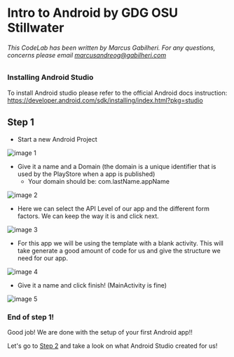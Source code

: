 # Intro to Android by GDG OSU Stillwater

###### This CodeLab has been written by Marcus Gabilheri. For any questions, concerns please email marcusandreog@gabilheri.com


### Installing Android Studio

To install Android studio please refer to the official Android docs instruction: https://developer.android.com/sdk/installing/index.html?pkg=studio

## Step 1

* Start a new Android Project

![image 1](https://github.com/fnk0/MagicBall/blob/master/images/first.png?raw=true)

* Give it a name and a Domain (the domain is a unique identifier that is used by the PlayStore when a app is published)
    * Your domain should be: com.lastName.appName

![image 2](https://github.com/fnk0/MagicBall/blob/master/images/second.png?raw=true)

* Here we can select the API Level of our app and the different form factors. We can keep the way it is and click next.

![image 3](https://github.com/fnk0/MagicBall/blob/master/images/third.png?raw=true)

* For this app we will be using the template with a blank activity. This will take generate a good amount of code for us and give the structure we need for our app.

![image 4](https://github.com/fnk0/MagicBall/blob/master/images/fourth.png?raw=true)

* Give it a name and click finish! (MainActivity is fine)

![image 5](https://github.com/fnk0/MagicBall/blob/master/images/fifth.png?raw=true)



### End of step 1!

Good job! We are done with the setup of your first Android app!!

Let's go to [Step 2](https://github.com/fnk0/MagicBall/blob/master/step2.md) and take a look on what Android Studio created for us!
